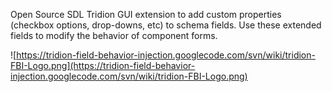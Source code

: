 Open Source SDL Tridion GUI extension to add custom properties (checkbox options, drop-downs, etc) to schema fields. Use these extended fields to modify the behavior of component forms.

![https://tridion-field-behavior-injection.googlecode.com/svn/wiki/tridion-FBI-Logo.png](https://tridion-field-behavior-injection.googlecode.com/svn/wiki/tridion-FBI-Logo.png)